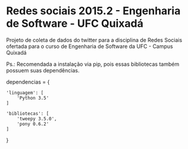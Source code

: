 # Redes sociais 2015.2 - Engenharia de Software - UFC Quixadá
Projeto de coleta de dados do twitter para a disciplina de Redes Sociais ofertada para o curso de Engenharia de Software da UFC - Campus Quixadá

Ps.: Recomendada a instalação via pip, pois essas bibliotecas também possuem suas dependências.

dependencias = {

	'linguagem': [
		'Python 3.5'
	]
	
	'bibliotecas': [
		'tweepy 3.5.0',
		'pony 0.6.2'
	]
}
